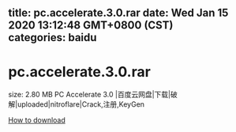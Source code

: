 
title: pc.accelerate.3.0.rar
date: Wed Jan 15 2020 13:12:48 GMT+0800 (CST)    
categories: baidu
---

# pc.accelerate.3.0.rar
size: 2.80 MB
 PC Accelerate 3.0 |百度云网盘|下载|破解|uploaded|nitroflare|Crack,注册,KeyGen
 

[How to download](https://bpcam.bemobtrk.com/go/2ceec3aa-1ca2-46d6-b9ff-aaa5c184517c?jno=408)